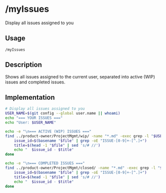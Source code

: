 # /myIssues

Display all issues assigned to you

## Usage
```
/myIssues
```

## Description
Shows all issues assigned to the current user, separated into active (WIP) issues and completed issues.

## Implementation
```bash
# Display all issues assigned to you
USER_NAME=$(git config --global user.name || whoami)
echo "=== YOUR ISSUES ==="
echo "User: $USER_NAME"

echo -e "\n=== ACTIVE (WIP) ISSUES ==="
find ../product-owner/ProjectMgmt/wip/ -name "*.md" -exec grep -l "$USER_NAME" {} \; | while read file; do
    issue_id=$(basename "$file" | grep -oE "ISSUE-[0-9]+-[^.]+")
    title=$(head -1 "$file" | sed 's/# //')
    echo "  $issue_id - $title"
done

echo -e "\n=== COMPLETED ISSUES ==="
find ../product-owner/ProjectMgmt/closed/ -name "*.md" -exec grep -l "$USER_NAME" {} \; | while read file; do
    issue_id=$(basename "$file" | grep -oE "ISSUE-[0-9]+-[^.]+")
    title=$(head -1 "$file" | sed 's/# //')
    echo "  $issue_id - $title"
done
```